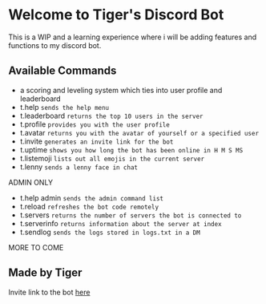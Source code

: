 Welcome to Tiger's Discord Bot
===============================

This is a WIP and a learning experience where i will be adding features and functions to my discord bot.

Available Commands
-------------------

- a scoring and leveling system which ties into user profile and leaderboard
- t.help `sends the help menu`
- t.leaderboard `returns the top 10 users in the server`
- t.profile `provides you with the user profile`
- t.avatar `returns you with the avatar of yourself or a specified user`
- t.invite `generates an invite link for the bot`
- t.uptime `shows you how long the bot has been online in H M S MS`
- t.listemoji `lists out all emojis in the current server`
- t.lenny `sends a lenny face in chat`

ADMIN ONLY
- t.help admin `sends the admin command list`
- t.reload `refreshes the bot code remotely`
- t.servers `returns the number of servers the bot is connected to`
- t.serverinfo `returns information about the server at index`
- t.sendlog `sends the logs stored in logs.txt in a DM`

MORE TO COME


Made by Tiger
-------------------

Invite link to the bot [here](https://discordapp.com/oauth2/authorize?client_id=463644074528997376&scope=bot&permissions=8)